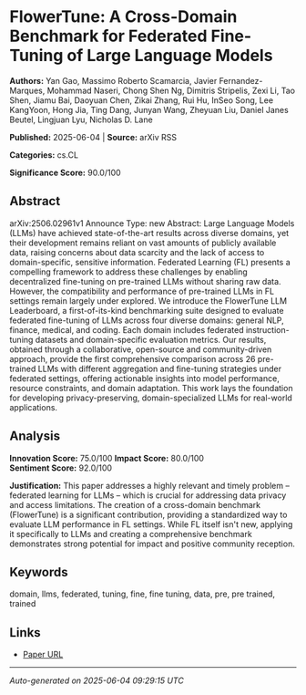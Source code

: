 # FlowerTune: A Cross-Domain Benchmark for Federated Fine-Tuning of Large Language Models

**Authors:** Yan Gao, Massimo Roberto Scamarcia, Javier Fernandez-Marques, Mohammad Naseri, Chong Shen Ng, Dimitris Stripelis, Zexi Li, Tao Shen, Jiamu Bai, Daoyuan Chen, Zikai Zhang, Rui Hu, InSeo Song, Lee KangYoon, Hong Jia, Ting Dang, Junyan Wang, Zheyuan Liu, Daniel Janes Beutel, Lingjuan Lyu, Nicholas D. Lane

**Published:** 2025-06-04 | **Source:** arXiv RSS

**Categories:** cs.CL

**Significance Score:** 90.0/100

## Abstract

arXiv:2506.02961v1 Announce Type: new 
Abstract: Large Language Models (LLMs) have achieved state-of-the-art results across diverse domains, yet their development remains reliant on vast amounts of publicly available data, raising concerns about data scarcity and the lack of access to domain-specific, sensitive information. Federated Learning (FL) presents a compelling framework to address these challenges by enabling decentralized fine-tuning on pre-trained LLMs without sharing raw data. However, the compatibility and performance of pre-trained LLMs in FL settings remain largely under explored. We introduce the FlowerTune LLM Leaderboard, a first-of-its-kind benchmarking suite designed to evaluate federated fine-tuning of LLMs across four diverse domains: general NLP, finance, medical, and coding. Each domain includes federated instruction-tuning datasets and domain-specific evaluation metrics. Our results, obtained through a collaborative, open-source and community-driven approach, provide the first comprehensive comparison across 26 pre-trained LLMs with different aggregation and fine-tuning strategies under federated settings, offering actionable insights into model performance, resource constraints, and domain adaptation. This work lays the foundation for developing privacy-preserving, domain-specialized LLMs for real-world applications.

## Analysis

**Innovation Score:** 75.0/100
**Impact Score:** 80.0/100  
**Sentiment Score:** 92.0/100

**Justification:** This paper addresses a highly relevant and timely problem – federated learning for LLMs – which is crucial for addressing data privacy and access limitations. The creation of a cross-domain benchmark (FlowerTune) is a significant contribution, providing a standardized way to evaluate LLM performance in FL settings. While FL itself isn't new, applying it specifically to LLMs and creating a comprehensive benchmark demonstrates strong potential for impact and positive community reception.

## Keywords

domain, llms, federated, tuning, fine, fine tuning, data, pre, pre trained, trained

## Links

- [Paper URL](https://arxiv.org/abs/2506.02961)

---
*Auto-generated on 2025-06-04 09:29:15 UTC*
